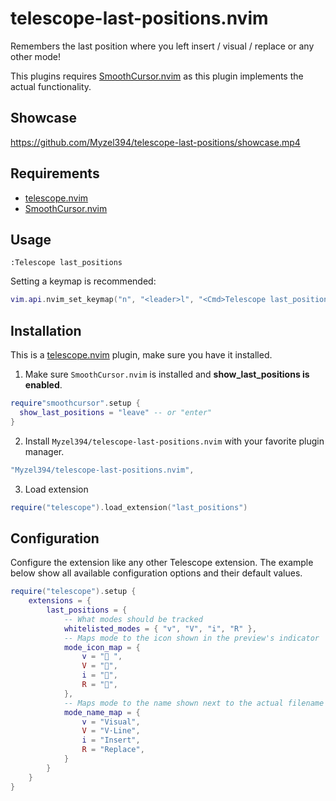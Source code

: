 # telescope-last-positions.nvim

Remembers the last position where you left insert / visual / replace or any other mode!

This plugins requires [SmoothCursor.nvim](https://github.com/gen740/SmoothCursor.nvim) 
as this plugin implements the actual functionality.

## Showcase

https://github.com/Myzel394/telescope-last-positions/showcase.mp4

## Requirements

* [telescope.nvim](https://github.com/nvim-telescope/telescope.nvim)
* [SmoothCursor.nvim](https://github.com/gen740/SmoothCursor.nvim)

## Usage

```command
:Telescope last_positions
```

Setting a keymap is recommended:

```lua
vim.api.nvim_set_keymap("n", "<leader>l", "<Cmd>Telescope last_positions<CR>", { desc = "Open Last Positions" })
```

## Installation

This is a [telescope.nvim](https://github.com/nvim-telescope/telescope.nvim) plugin, make sure you have it installed.

1. Make sure `SmoothCursor.nvim` is installed and **show_last_positions is enabled**.

```lua
require"smoothcursor".setup {
  show_last_positions = "leave" -- or "enter"
}
```

2. Install `Myzel394/telescope-last-positions.nvim` with your favorite plugin manager.

```lua
"Myzel394/telescope-last-positions.nvim",
```

3. Load extension

```lua
require("telescope").load_extension("last_positions")
```

## Configuration

Configure the extension like any other Telescope extension.
The example below show all available configuration options and
their default values.

```lua
require("telescope").setup {
    extensions = {
        last_positions = {
            -- What modes should be tracked
            whitelisted_modes = { "v", "V", "i", "R" },
            -- Maps mode to the icon shown in the preview's indicator
            mode_icon_map = {
                v = " ",
                V = "",
                i = "",
                R = "󰊄",
            },
            -- Maps mode to the name shown next to the actual filename
            mode_name_map = {
                v = "Visual",
                V = "V·Line",
                i = "Insert",
                R = "Replace",
            }
        }
    }
}
```
